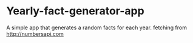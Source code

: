 # Yearly-fact-generator-app
A simple app that generates a random facts for each year. fetching from http://numbersapi.com

